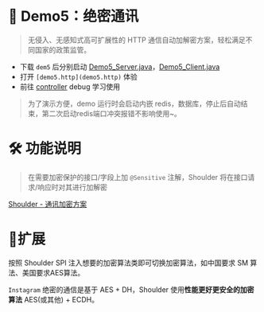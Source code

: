 # 🤩 Demo5：绝密通讯

> 无侵入、无感知式高可扩展性的 HTTP 通信自动加解密方案，轻松满足不同国家的政策监管。

- 下载 `dem5` 后分别启动 [Demo5_Server.java](src/main/java/com/example/demo5/Demo5_Server.java)，[Demo5_Client.java](src/main/java/com/example/demo5/Demo5_Client.java)
- 打开 `[demo5.http](demo5.http)` 体验
- 前往 [controller](src/main/java/com/example/demo5/controller) debug 学习使用

> 为了演示方便，demo 运行时会启动内嵌 redis，数据库，停止后自动结束，第二次启动redis端口冲突报错不影响使用~。

# 🛠️ 功能说明

> 在需要加密保护的接口/字段上加 `@Sensitive` 注解，Shoulder 将在接口请求/响应时对其进行加解密

 [Shoulder - 通讯加密方案](https://gitee.com/ChinaLym/shoulder-framework/tree/master/shoulder-build/shoulder-base/shoulder-crypto-negotiation)

# 🌟扩展
按照 Shoulder SPI 注入想要的加密算法类即可切换加密算法，如中国要求 SM 算法、美国要求AES算法。

`Instagram` 绝密的通信是基于 AES + DH，Shoulder 使用**性能更好更安全的加密算法** AES(或其他) + ECDH。


